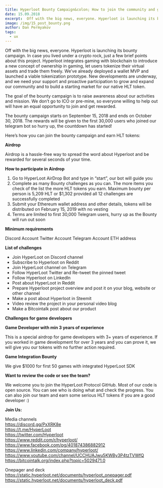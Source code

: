 ```yaml
---
title: Hyperloot Bounty Campaign&colon; How to join the community and get some shiny tokens
date: 15.09.2018
excerpt:  Off with the big news, everyone. Hyperloot is launching its bounty campaign. In case you lived under a crypto rock, just a few brief points about this project.
image: /img/15_post_bounty.png
author: Dan Permyakov
tags:
  - ux
---
```


Off with the big news, everyone. Hyperloot is launching its bounty campaign. In case you lived under a crypto rock, just a few brief points about this project. Hyperloot integrates gaming with blockchain to introduce a new concept of ownership in gaming, let users tokenize their virtual assets and trade them freely. We’ve already deployed a wallet MVP and launched a viable tokenization prototype. New developments are underway, and we need your support and proactive participation to grow and expand our community and to build a starting market for our native HLT token.

The goal of the bounty campaign is to raise awareness about our activities and mission. We don’t go to ICO or pre-mine, so everyone willing to help out will have an equal opportunity to join and get rewarded.

The bounty campaign starts on September 15, 2018 and ends on October 30, 2018. The rewards will be given to the first 30,000 users who joined our telegram bot so hurry up, the countdown has started!

Here’s how you can join the bounty campaign and earn HLT tokens:

**Airdrop**

Airdrop is a hassle-free way to spread the word about Hyperloot and be rewarded for several seconds of your time.

**How to participate in Airdrop**

1. Go to HyperLoot AirDrop Bot and type in “start”, our bot will guide you
2. Complete as many Bounty challenges as you can. The more items you check of the list the more HLT tokens you earn. Maximum bounty per person is 5,209 HLT or $1,302 provided all 12 challenges are successfully completed
3. Submit your Ethereum wallet address and other details, tokens will be distributed on February 15, 2019 with no vesting
4. Terms are limited to first 30,000 Telegram users, hurry up as the Bounty will run out soon


**Minimum requirements**

Discord Account
Twitter Account
Telegram Account
ETH address

**List of challenges**

* Join HyperLoot on Discord channel
* Subscribe to Hyperloot on Reddit
* Join HyperLoot channel on Telegram
* Follow HyperLoot Twitter and Re-tweet the pinned tweet
* Follow Hyperloot on LinkedIn
* Post about HyperLoot in Reddit
* Prepare Hyperloot project overview and post it on your blog, website or other channel
* Make a post about Hyperloot in Steemit
* Video review the project in your personal video blog
* Make a Bitcointalk post about our product


**Challenges for game developers**

**Game Developer with min 3 years of experience**

This is a special airdrop for game developers with 3+ years of experience. If you worked in game development for over 3 years and you can prove it, we will give you our tokens with no further action required.


**Game Integration Bounty**


We give $1000 for first 50 games with integrated HyperLoot SDK

**Want to review the code or see the team?**

We welcome you to join the HyperLoot Protocol GitHub. Most of our code is open source. You can see who is doing what and check the progress. You can also join our team and earn some serious HLT tokens if you are a good developer :)

**Join Us:**

Media channels</br>
https://discord.gg/PxXRK8e</br>
https://t.me/HyperLoot</br>
https://twitter.com/Hyperloot</br>
https://www.reddit.com/r/hyperloot/</br>
https://www.facebook.com/pg/401874386882912</br>
https://www.linkedin.com/company/hyperloot/</br>
https://www.youtube.com/channel/UCCHUAJwu5KWBy3P4tzTVWfQ</br>
https://bitcointalk.org/index.php?topic=5029471.0</br>

Onepager and deck</br>
https://static.hyperloot.net/documents/hyperloot_onepager.pdf</br>
https://static.hyperloot.net/documents/hyperloot_deck.pdf
